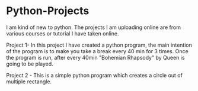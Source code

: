 # Python-Projects

I am kind of new to python. The projects I am uploading online are from various courses or tutorial I have taken online. 

Project 1- In this project I have created a python program, the main intention of the program is to make you take a break every 40 min for 3 times. Once the program is run, after every 40min "Bohemian Rhapsody" by Queen is going to be played. 


Project 2 - This is a simple python program which creates a circle out of multiple rectangle. 
